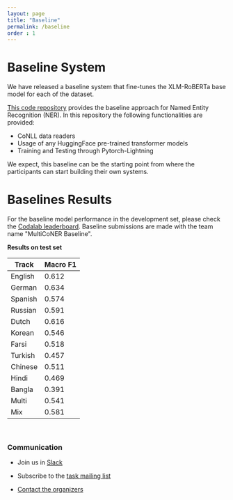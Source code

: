 ```yaml
---
layout: page
title: "Baseline"
permalink: /baseline
order : 1
---
```


# Baseline System
We have released a baseline system that fine-tunes the XLM-RoBERTa base model for each of the dataset.

[This code repository](https://github.com/amzn/multiconer-baseline) provides the baseline approach for Named Entity Recognition (NER). In this repository the following functionalities are provided:

* CoNLL data readers
* Usage of any HuggingFace pre-trained transformer models
* Training and Testing through Pytorch-Lightning


We expect, this baseline can be the starting point from where the participants can start building their own systems. 

# Baselines Results
For the baseline model performance in the development set, please check the <a href="https://competitions.codalab.org/competitions/36044#results" target="_blank">Codalab leaderboard</a>. Baseline submissions are made with the team name "MultiCoNER Baseline".

**Results on test set**

| **Track** | **Macro F1** |
|---|---|
| English | 0.612 |
| German | 0.634 |
| Spanish | 0.574 |
| Russian | 0.591 |
| Dutch | 0.616 |
| Korean | 0.546 |
| Farsi | 0.518 |
| Turkish | 0.457 |
| Chinese | 0.511 |
| Hindi | 0.469 |
| Bangla | 0.391 |
| Multi | 0.541 |
| Mix | 0.581 |

<!--
The following table presents the NER performance in different languages using the baseline system. For each language, we report the Precision (P), Recall (R), and F1 score in identifying each of the entity class label. Then we provide the micro averaged perforance on all the classes. 
Additionally, we report the performance on Mention Detection (MD), where the task is to only identify an entity boundaries regardless of the entity type.
Note that these results are for the development set.
-->

<br>

<!--table>
	<tr>
		<td></td>
        <td></td>
        <td><b>BN</b></td>
		<td><b>DE</b></td>
		<td><b>ES</b></td>
		<td><b>TR</b></td>
		<td><b>FA</b></td>
		<td><b>RU</b></td>
		<td><b>ZH</b></td>
		<td><b>NL</b></td>
		<td><b>KO</b></td>
		<td><b>EN</b></td>
		<td><b>HI</b></td>
	</tr>
	<tr>
        <td rowspan="3"><b>PROD</b></td>
		<td><b>P</b></td>
		<td>0.568</td>
		<td>0.77</td>
		<td>0.647</td>
		<td>0.651</td>
		<td>0.569</td>
		<td>0.675</td>
		<td>0.669</td>
		<td>0.639</td>
		<td>0.703</td>
		<td>0.643</td>
		<td>0.58</td>
	</tr>
	<tr>
		<td><b>R</b></td>
		<td>0.577</td>
		<td>0.805</td>
		<td>0.773</td>
		<td>0.701</td>
		<td>0.554</td>
		<td>0.733</td>
		<td>0.707</td>
		<td>0.717</td>
		<td>0.715</td>
		<td>0.687</td>
		<td>0.58</td>
	</tr>
	<tr>
		<td><b>F1</b></td>
		<td>0.572</td>
		<td>0.787</td>
		<td>0.704</td>
		<td>0.675</td>
		<td>0.561</td>
		<td>0.703</td>
		<td>0.687</td>
		<td>0.676</td>
		<td>0.709</td>
		<td>0.664</td>
		<td>0.58</td>
	</tr>
	<tr>
        <td rowspan="3"><b>GRP</b></td>
		<td><b>P</b></td>
		<td>0.722</td>
		<td>0.808</td>
		<td>0.698</td>
		<td>0.76</td>
		<td>0.718</td>
		<td>0.708</td>
		<td>0.667</td>
		<td>0.798</td>
		<td>0.776</td>
		<td>0.797</td>
		<td>0.806</td>
	</tr>
	<tr>
		<td><b>R</b></td>
		<td>0.703</td>
		<td>0.737</td>
		<td>0.702</td>
		<td>0.76</td>
		<td>0.762</td>
		<td>0.801</td>
		<td>0.48</td>
		<td>0.822</td>
		<td>0.733</td>
		<td>0.805</td>
		<td>0.703</td>
	</tr>
	<tr>
		<td><b>F1</b></td>
		<td>0.712</td>
		<td>0.771</td>
		<td>0.7</td>
		<td>0.76</td>
		<td>0.74</td>
		<td>0.752</td>
		<td>0.558</td>
		<td>0.81</td>
		<td>0.754</td>
		<td>0.801</td>
		<td>0.751</td>
	</tr>
	<tr>
        <td rowspan="3"><b>CORP</b></td>
		<td><b>P</b></td>
		<td>0.647</td>
		<td>0.741</td>
		<td>0.794</td>
		<td>0.833</td>
		<td>0.743</td>
		<td>0.779</td>
		<td>0.75</td>
		<td>0.841</td>
		<td>0.717</td>
		<td>0.794</td>
		<td>0.629</td>
	</tr>
	<tr>
		<td><b>R</b></td>
		<td>0.693</td>
		<td>0.782</td>
		<td>0.794</td>
		<td>0.845</td>
		<td>0.706</td>
		<td>0.799</td>
		<td>0.796</td>
		<td>0.779</td>
		<td>0.816</td>
		<td>0.777</td>
		<td>0.624</td>
	</tr>
	<tr>
		<td><b>F1</b></td>
		<td>0.669</td>
		<td>0.761</td>
		<td>0.794</td>
		<td>0.839</td>
		<td>0.724</td>
		<td>0.789</td>
		<td>0.772</td>
		<td>0.809</td>
		<td>0.763</td>
		<td>0.785</td>
		<td>0.626</td>
	</tr>
	<tr>
        <td rowspan="3"><b>CW</b></td>
		<td><b>P</b></td>
		<td>0.627</td>
		<td>0.73</td>
		<td>0.691</td>
		<td>0.694</td>
		<td>0.665</td>
		<td>0.719</td>
		<td>0.656</td>
		<td>0.696</td>
		<td>0.673</td>
		<td>0.644</td>
		<td>0.479</td>
	</tr>
	<tr>
		<td><b>R</b></td>
		<td>0.533</td>
		<td>0.688</td>
		<td>0.641</td>
		<td>0.679</td>
		<td>0.7</td>
		<td>0.732</td>
		<td>0.664</td>
		<td>0.731</td>
		<td>0.736</td>
		<td>0.597</td>
		<td>0.504</td>
	</tr>
	<tr>
		<td><b>F1</b></td>
		<td>0.577</td>
		<td>0.708</td>
		<td>0.665</td>
		<td>0.686</td>
		<td>0.682</td>
		<td>0.726</td>
		<td>0.66</td>
		<td>0.713</td>
		<td>0.703</td>
		<td>0.619</td>
		<td>0.491</td>
	</tr>
	<tr>
        <td rowspan="3"><b>PER</b></td>
		<td><b>P</b></td>
		<td>0.862</td>
		<td>0.913</td>
		<td>0.914</td>
		<td>0.822</td>
		<td>0.678</td>
		<td>0.744</td>
		<td>0.85</td>
		<td>0.871</td>
		<td>0.787</td>
		<td>0.912</td>
		<td>0.746</td>
	</tr>
	<tr>
		<td><b>R</b></td>
		<td>0.91</td>
		<td>0.922</td>
		<td>0.862</td>
		<td>0.857</td>
		<td>0.881</td>
		<td>0.802</td>
		<td>0.919</td>
		<td>0.892</td>
		<td>0.757</td>
		<td>0.928</td>
		<td>0.774</td>
	</tr>
	<tr>
		<td><b>F1</b></td>
		<td>0.885</td>
		<td>0.918</td>
		<td>0.887</td>
		<td>0.839</td>
		<td>0.766</td>
		<td>0.772</td>
		<td>0.883</td>
		<td>0.881</td>
		<td>0.771</td>
		<td>0.92</td>
		<td>0.76</td>
	</tr>
	<tr>
        <td rowspan="3"><b>LOC</b></td>
		<td><b>P</b></td>
		<td>0.745</td>
		<td>0.874</td>
		<td>0.827</td>
		<td>0.798</td>
		<td>0.809</td>
		<td>0.717</td>
		<td>0.89</td>
		<td>0.893</td>
		<td>0.783</td>
		<td>0.844</td>
		<td>0.636</td>
	</tr>
	<tr>
		<td><b>R</b></td>
		<td>0.812</td>
		<td>0.916</td>
		<td>0.836</td>
		<td>0.843</td>
		<td>0.849</td>
		<td>0.733</td>
		<td>0.856</td>
		<td>0.87</td>
		<td>0.798</td>
		<td>0.88</td>
		<td>0.786</td>
	</tr>
	<tr>
		<td><b>F1</b></td>
		<td>0.777</td>
		<td>0.894</td>
		<td>0.831</td>
		<td>0.82</td>
		<td>0.828</td>
		<td>0.725</td>
		<td>0.873</td>
		<td>0.881</td>
		<td>0.791</td>
		<td>0.862</td>
		<td>0.703</td>
	</tr>
    <tr>
        <td rowspan="3"><b>Micro Avg.</b></td>
		<td><b>P</b></td>
		<td>0.69</td>
		<td>0.825</td>
		<td>0.773</td>
		<td>0.767</td>
		<td>0.71</td>
		<td>0.724</td>
		<td>0.76</td>
		<td>0.803</td>
		<td>0.746</td>
		<td>0.794</td>
		<td>0.645</td>
	</tr>
	<tr>
		<td><b>R</b></td>
		<td>0.697</td>
		<td>0.83</td>
		<td>0.777</td>
		<td>0.792</td>
		<td>0.76</td>
		<td>0.766</td>
		<td>0.771</td>
		<td>0.814</td>
		<td>0.762</td>
		<td>0.8</td>
		<td>0.663</td>
	</tr>
	<tr>
		<td><b>F1</b></td>
		<td>0.694</td>
		<td>0.827</td>
		<td>0.775</td>
		<td>0.779</td>
		<td>0.734</td>
		<td>0.744</td>
		<td>0.765</td>
		<td>0.809</td>
		<td>0.754</td>
		<td>0.797</td>
		<td>0.654</td>
	</tr>
	<tr>
        <td rowspan="3"><b>MD</b></td>
		<td><b>P</b></td>
		<td>0.802</td>
		<td>0.912</td>
		<td>0.838</td>
		<td>0.802</td>
		<td>0.741</td>
		<td>0.767</td>
		<td>0.829</td>
		<td>0.857</td>
		<td>0.792</td>
		<td>0.864</td>
		<td>0.78</td>
	</tr>
	<tr>
		<td><b>R</b></td>
		<td>0.81</td>
		<td>0.917</td>
		<td>0.842</td>
		<td>0.828</td>
		<td>0.793</td>
		<td>0.811</td>
		<td>0.841</td>
		<td>0.869</td>
		<td>0.81</td>
		<td>0.871</td>
		<td>0.8</td>
	</tr>
	<tr>
		<td><b>F1</b></td>
		<td>0.806</td>
		<td>0.914</td>
		<td>0.84</td>
		<td>0.815</td>
		<td>0.766</td>
		<td>0.788</td>
		<td>0.835</td>
		<td>0.863</td>
		<td>0.801</td>
		<td>0.867</td>
		<td>0.79</td>
	</tr>
</table-->


### Communication
* Join us in <a href="https://join.slack.com/t/multiconer/shared_invite/zt-vi3g97cx-MpqTvS07XX22S78nRC2s0Q">Slack</a>

* Subscribe to the [task mailing list](mailto:multiconer-semeval@googlegroups.com)

* [Contact the organizers](mailto:multiconer-semeval-organizers@googlegroups.com)
